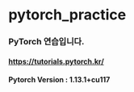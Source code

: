 # pytorch_practice

### PyTorch 연습입니다.

#### https://tutorials.pytorch.kr/

#### Pytorch Version : 1.13.1+cu117